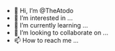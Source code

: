 - 👋 Hi, I’m @TheAtodo
- 👀 I’m interested in ...
- 🌱 I’m currently learning ...
- 💞️ I’m looking to collaborate on ...
- 📫 How to reach me ...

<!---
TheAtodo/TheAtodo is a ✨ special ✨ repository because its `README.md` (this file) appears on your GitHub profile.
You can click the Preview link to take a look at your changes.
--->
